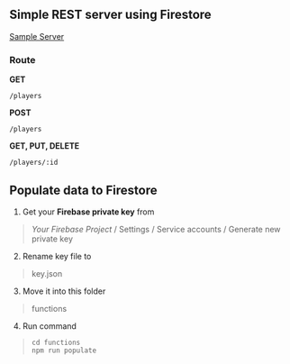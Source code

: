 ## Simple REST server using Firestore

[Sample Server](https://us-central1-firecast-9b264.cloudfunctions.net/api)

### Route

**GET**

    /players

**POST**

    /players
**GET, PUT, DELETE**

    /players/:id

## Populate data to Firestore

 1. Get your **Firebase private key** from 

> *Your Firebase Project* / Settings / Service accounts / Generate new private key

 2. Rename key file to 

> key.json

 3. Move it into this folder

> functions

 4. Run command

>     cd functions
>     npm run populate